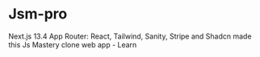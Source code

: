 # Jsm-pro
Next.js 13.4 App Router: React, Tailwind, Sanity, Stripe and Shadcn made this Js Mastery clone web app - Learn
